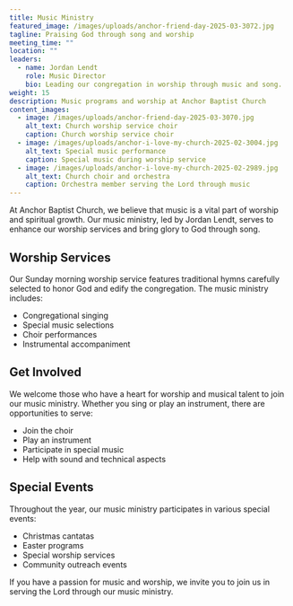```yaml
---
title: Music Ministry
featured_image: /images/uploads/anchor-friend-day-2025-03-3072.jpg
tagline: Praising God through song and worship
meeting_time: ""
location: ""
leaders:
  - name: Jordan Lendt
    role: Music Director
    bio: Leading our congregation in worship through music and song.
weight: 15
description: Music programs and worship at Anchor Baptist Church
content_images:
  - image: /images/uploads/anchor-friend-day-2025-03-3070.jpg
    alt_text: Church worship service choir
    caption: Church worship service choir
  - image: /images/uploads/anchor-i-love-my-church-2025-02-3004.jpg
    alt_text: Special music performance
    caption: Special music during worship service
  - image: /images/uploads/anchor-i-love-my-church-2025-02-2989.jpg
    alt_text: Church choir and orchestra
    caption: Orchestra member serving the Lord through music
---
```


At Anchor Baptist Church, we believe that music is a vital part of worship and spiritual growth. Our music ministry, led by Jordan Lendt, serves to enhance our worship services and bring glory to God through song.

## Worship Services

Our Sunday morning worship service features traditional hymns carefully selected to honor God and edify the congregation. The music ministry includes:

- Congregational singing
- Special music selections
- Choir performances
- Instrumental accompaniment

## Get Involved

We welcome those who have a heart for worship and musical talent to join our music ministry. Whether you sing or play an instrument, there are opportunities to serve:

- Join the choir
- Play an instrument
- Participate in special music
- Help with sound and technical aspects

## Special Events

Throughout the year, our music ministry participates in various special events:

- Christmas cantatas
- Easter programs
- Special worship services
- Community outreach events

If you have a passion for music and worship, we invite you to join us in serving the Lord through our music ministry. 
